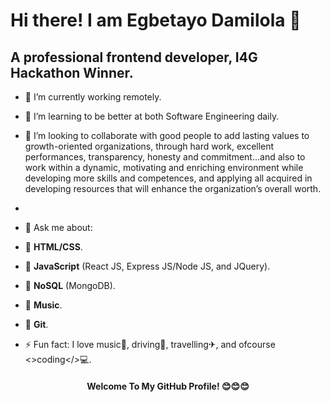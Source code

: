 <!-- ![](https://komarev.com/ghpvc/?username=Bobmaintain&color=green)
[![Github visitors](https://visitor-badge.glitch.me/badge?page_id=Bobmaintain.visitor-badge)](https://github.com/Bobmaintain)
[![Gist Badge](https://img.shields.io/badge/-Gist-555859?style=flat-square&logo=Github&logoColor=white&link=https://gist.github.com/Bobmaintain)](https://gist.github.com/Bobmaintain) -->

   #                                                          Hi there! I am Egbetayo Damilola 👋
   ##                                                A professional frontend developer, I4G Hackathon Winner.
   


- 🔭 I’m currently working remotely.
- 🌱 I’m learning to be better at both Software Engineering daily.
- 👯 I’m looking to collaborate with good people to add lasting values to growth-oriented organizations, through hard work, excellent performances, transparency, honesty and commitment...and also to work within a dynamic, motivating and enriching environment while developing more skills and competences, and applying all acquired in developing resources that will enhance the organization’s overall worth.
- 


- 💬 Ask me about:
- 	**HTML/CSS**.
- 	**JavaScript** (React JS, Express JS/Node JS, and JQuery).
- 	**NoSQL** (MongoDB).
- 	**Music**.
- 	**Git**.

- ⚡ Fun fact: I love music🎼, driving🚕, travelling✈, and ofcourse <>coding</>💻.



<h4 align="center">Welcome To My GitHub Profile! 😊😊😊</h4>
